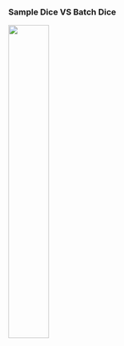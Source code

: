 ### Sample Dice VS Batch Dice
<img src="https://github.com/Hyeseong0317/CT_Segmentation/blob/main/images/bathdice.jpg" width="40%">
